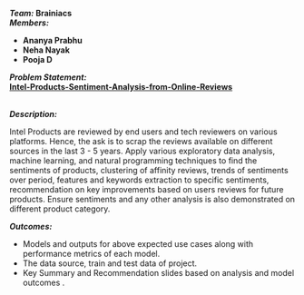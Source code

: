 <i><b>Team: </b></i>
<b>Brainiacs</b>
<br>
<i><b>Members: </b></i>
<b><ul>
<li>Ananya Prabhu</li>
<li>Neha Nayak</li>
<li>Pooja D</li>
</ul></b>
<i><b> Problem Statement: </b></i>
<br>
<u><b style:font-size="50px">Intel-Products-Sentiment-Analysis-from-Online-Reviews</b></u>
<br><br>

<i><b> Description: </b></i>
<p>Intel Products are reviewed by end users and tech reviewers on various platforms. 
Hence, the ask is to scrap the reviews available on different sources in the last 3 - 5 years. Apply 
various exploratory data analysis, machine learning, and natural programming techniques to find the 
sentiments of products, clustering of affinity reviews, trends of sentiments over period, features 
and keywords extraction to specific sentiments, recommendation on key improvements based on 
users reviews for future products. Ensure sentiments and any other analysis is also demonstrated on 
different product category.</p>

<i><b> Outcomes: </b></i>
<ul>
  <li>Models and outputs for above expected use cases along with performance metrics of each 
model.</li>
  <li>The data source, train and test data of project.</li>
  <li>Key Summary and Recommendation slides based on analysis and model outcomes .</li>
</ul>
